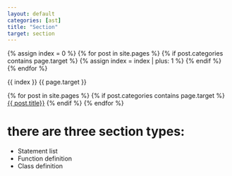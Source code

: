 ```yaml
---
layout: default
categories: [ast]
title: "Section"
target: section
---
```


<!-- count numbers of items -->
{% assign index = 0 %}
{% for post in site.pages %}
    {% if post.categories contains page.target %}
        {% assign index = index | plus: 1 %}
    {% endif %}
{% endfor %}

{{ index }}
{{ page.target }}

{% for post in site.pages %}
    {% if post.categories contains page.target %}
<a href="{{ site.url }}{{ post.url }}" rel="bookmark" title="{{post.title }}" itemprop="url">{{ post.title}}</a>
    {% endif %}
{% endfor %}


# there are three section types:
  * Statement list
  * Function definition
  * Class definition
